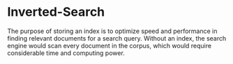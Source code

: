 # Inverted-Search
The purpose of storing an index is to optimize speed and performance in finding relevant documents for a search query. Without an index, the search engine would scan every document in the corpus, which would require considerable time and computing power.
